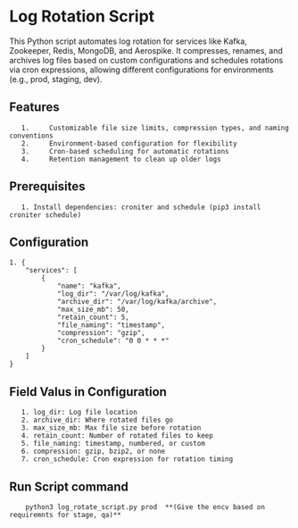 # Log Rotation Script 
This Python script automates log rotation for services like Kafka, Zookeeper, Redis, MongoDB, and Aerospike. It compresses, renames, and archives log files based on custom configurations and schedules rotations via cron expressions, allowing different configurations for environments (e.g., prod, staging, dev).


## Features
       1.     Customizable file size limits, compression types, and naming conventions
       2.     Environment-based configuration for flexibility
       3.     Cron-based scheduling for automatic rotations
       4.     Retention management to clean up older logs

## Prerequisites
       1. Install dependencies: croniter and schedule (pip3 install croniter schedule)

## Configuration
    1. {
        "services": [
            {
                "name": "kafka",
                "log_dir": "/var/log/kafka",
                "archive_dir": "/var/log/kafka/archive",
                "max_size_mb": 50,
                "retain_count": 5,
                "file_naming": "timestamp",
                "compression": "gzip",
                "cron_schedule": "0 0 * * *"
            }
        ]
    }

## Field Valus in Configuration 

       1. log_dir: Log file location
       2. archive_dir: Where rotated files go
       3. max_size_mb: Max file size before rotation
       4. retain_count: Number of rotated files to keep
       5. file_naming: timestamp, numbered, or custom
       6. compression: gzip, bzip2, or none
       7. cron_schedule: Cron expression for rotation timing

## Run Script command
        python3 log_rotate_script.py prod  **(Give the encv based on requiremnts for stage, qa)**




        
